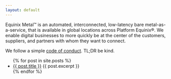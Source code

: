 ```yaml
---
layout: default
---
```


Equinix Metal™ is an automated, interconnected, low-latency bare metal-as-a-service, that is available in global locations across Platform Equinix®. We enable digital businesses to more quickly be at the center of the customers, suppliers, and partners with whom they want to connect.

We follow a simple [code of conduct](./CODE_OF_CONDUCT.html). TL;DR be kind.

<ul>
  {% for post in site.posts %}
    <li>
      <a href="./community{{ post.url }}">{{ post.title }}</a>
      {{ post.excerpt }}
    </li>
  {% endfor %}
</ul>
